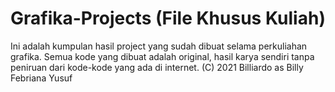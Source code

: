 # Grafika-Projects (File Khusus Kuliah)
Ini adalah kumpulan hasil project yang sudah dibuat selama perkuliahan grafika.
Semua kode yang dibuat adalah original, hasil karya sendiri tanpa peniruan dari kode-kode yang ada di internet.
(C) 2021 Billiardo as Billy Febriana Yusuf
